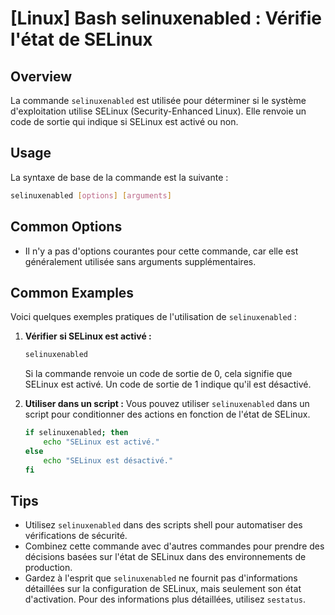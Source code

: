 # [Linux] Bash selinuxenabled : Vérifie l'état de SELinux

## Overview
La commande `selinuxenabled` est utilisée pour déterminer si le système d'exploitation utilise SELinux (Security-Enhanced Linux). Elle renvoie un code de sortie qui indique si SELinux est activé ou non.

## Usage
La syntaxe de base de la commande est la suivante :

```bash
selinuxenabled [options] [arguments]
```

## Common Options
- Il n'y a pas d'options courantes pour cette commande, car elle est généralement utilisée sans arguments supplémentaires.

## Common Examples
Voici quelques exemples pratiques de l'utilisation de `selinuxenabled` :

1. **Vérifier si SELinux est activé :**
   ```bash
   selinuxenabled
   ```
   Si la commande renvoie un code de sortie de 0, cela signifie que SELinux est activé. Un code de sortie de 1 indique qu'il est désactivé.

2. **Utiliser dans un script :**
   Vous pouvez utiliser `selinuxenabled` dans un script pour conditionner des actions en fonction de l'état de SELinux.
   ```bash
   if selinuxenabled; then
       echo "SELinux est activé."
   else
       echo "SELinux est désactivé."
   fi
   ```

## Tips
- Utilisez `selinuxenabled` dans des scripts shell pour automatiser des vérifications de sécurité.
- Combinez cette commande avec d'autres commandes pour prendre des décisions basées sur l'état de SELinux dans des environnements de production.
- Gardez à l'esprit que `selinuxenabled` ne fournit pas d'informations détaillées sur la configuration de SELinux, mais seulement son état d'activation. Pour des informations plus détaillées, utilisez `sestatus`.